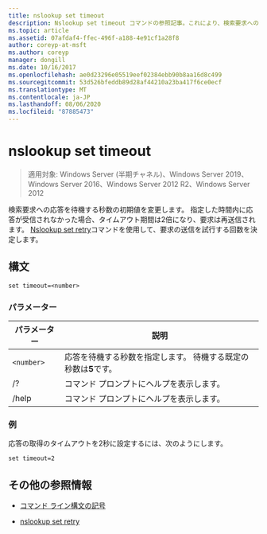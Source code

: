 ```yaml
---
title: nslookup set timeout
description: Nslookup set timeout コマンドの参照記事。これにより、検索要求への応答を待機する秒数の初期値が変更されます。
ms.topic: article
ms.assetid: 07afdaf4-ffec-496f-a188-4e91cf1a28f8
author: coreyp-at-msft
ms.author: coreyp
manager: dongill
ms.date: 10/16/2017
ms.openlocfilehash: ae0d23296e05519eef02384ebb90b8aa16d8c499
ms.sourcegitcommit: 53d526bfeddb89d28af44210a23ba417f6ce0ecf
ms.translationtype: MT
ms.contentlocale: ja-JP
ms.lasthandoff: 08/06/2020
ms.locfileid: "87885473"
---
```

# <a name="nslookup-set-timeout"></a>nslookup set timeout

> 適用対象: Windows Server (半期チャネル)、Windows Server 2019、Windows Server 2016、Windows Server 2012 R2、Windows Server 2012

検索要求への応答を待機する秒数の初期値を変更します。 指定した時間内に応答が受信されなかった場合、タイムアウト期間は2倍になり、要求は再送信されます。 [Nslookup set retry](nslookup-set-retry.md)コマンドを使用して、要求の送信を試行する回数を決定します。

## <a name="syntax"></a>構文

```
set timeout=<number>
```

### <a name="parameters"></a>パラメーター

| パラメーター | 説明 |
| ---------- | ---------- |
| `<number>` | 応答を待機する秒数を指定します。 待機する既定の秒数は**5**です。 |
| /? | コマンド プロンプトにヘルプを表示します。 |
| /help | コマンド プロンプトにヘルプを表示します。 |

### <a name="examples"></a>例

応答の取得のタイムアウトを2秒に設定するには、次のようにします。

```
set timeout=2
```

## <a name="additional-references"></a>その他の参照情報

- [コマンド ライン構文の記号](command-line-syntax-key.md)

- [nslookup set retry](nslookup-set-retry.md)
